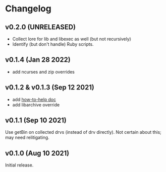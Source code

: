 # Changelog

## v0.2.0 (UNRELEASED)
- Collect lore for lib and libexec as well (but not recursively)
- Identify (but don't handle) Ruby scripts.

## v0.1.4 (Jan 28 2022)
- add ncurses and zip overrides

## v0.1.2 & v0.1.3 (Sep 12 2021)
- add [how-to-help doc](how_to_help.md)
- add libarchive override

## v0.1.1 (Sep 10 2021)
Use getBin on collected drvs (instead of drv directly). Not certain about this; may need relitigating.

## v0.1.0 (Aug 10 2021)
Initial release.
